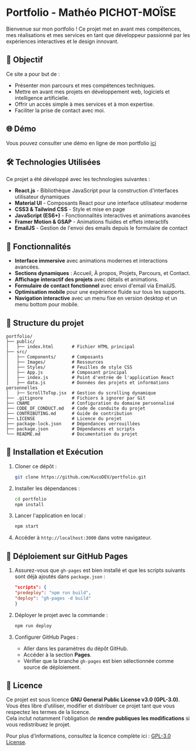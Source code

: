 # Portfolio - Mathéo PICHOT-MOÏSE

Bienvenue sur mon portfolio ! Ce projet met en avant mes compétences, mes réalisations et mes services en tant que développeur passionné par les expériences interactives et le design innovant.

## 🎯 Objectif

Ce site a pour but de :

- Présenter mon parcours et mes compétences techniques.
- Mettre en avant mes projets en développement web, logiciels et intelligence artificielle.
- Offrir un accès simple à mes services et à mon expertise.
- Faciliter la prise de contact avec moi.

## 🌐 Démo

Vous pouvez consulter une démo en ligne de mon portfolio [ici](https://www.matheo-pichotmoise.fr)

## 🛠 Technologies Utilisées

Ce projet a été développé avec les technologies suivantes :

- **React.js** - Bibliothèque JavaScript pour la construction d'interfaces utilisateur dynamiques
- **Material UI** - Composants React pour une interface utilisateur moderne
- **CSS3 & Tailwind CSS** - Style et mise en page
- **JavaScript (ES6+)** - Fonctionnalités interactives et animations avancées
- **Framer Motion & GSAP** - Animations fluides et effets interactifs
- **EmailJS** - Gestion de l'envoi des emails depuis le formulaire de contact

## 📌 Fonctionnalités

- **Interface immersive** avec animations modernes et interactions avancées.
- **Sections dynamiques** : Accueil, À propos, Projets, Parcours, et Contact.
- **Affichage interactif des projets** avec détails et animations.
- **Formulaire de contact fonctionnel** avec envoi d'email via EmailJS.
- **Optimisation mobile** pour une expérience fluide sur tous les supports.
- **Navigation interactive** avec un menu fixe en version desktop et un menu bottom pour mobile.

## 📂 Structure du projet

```
portfolio/
├── public/
│   ├── index.html       # Fichier HTML principal
├── src/
│   ├── Components/      # Composants
│   ├── Images/          # Ressources
│   ├── Styles/          # Feuilles de style CSS
│   ├── App.js           # Composant principal
│   ├── index.js         # Point d'entrée de l'application React
│   ├── data.js          # Données des projets et informations personnelles
│   ├── ScrollToTop.jsx  # Gestion du scrolling dynamique
├── .gitignore           # Fichiers à ignorer par Git
├── CNAME                # Configuration du domaine personnalisé
├── CODE_OF_CONDUCT.md   # Code de conduite du projet
├── CONTRIBUTING.md      # Guide de contribution
├── LICENSE              # Licence du projet
├── package-lock.json    # Dépendances verrouillées
├── package.json         # Dépendances et scripts
└── README.md            # Documentation du projet
```

## 🚀 Installation et Exécution

1. Cloner ce dépôt :
   ```bash
   git clone https://github.com/KucoDEV/portfolio.git
   ```
2. Installer les dépendances :
   ```bash
   cd portfolio
   npm install
   ```
3. Lancer l'application en local :
   ```bash
   npm start
   ```
4. Accéder à `http://localhost:3000` dans votre navigateur.

## 🚢 Déploiement sur GitHub Pages

1. Assurez-vous que `gh-pages` est bien installé et que les scripts suivants sont déjà ajoutés dans `package.json` :
   ```json
   "scripts": {
   "predeploy": "npm run build",
   "deploy": "gh-pages -d build"
   }
   ```

2. Déployer le projet avec la commande :
   ```bash
   npm run deploy
   ```

3. Configurer GitHub Pages :
   - Aller dans les paramètres du dépôt GitHub.
   - Accéder à la section **Pages**.
   - Vérifier que la branche `gh-pages` est bien sélectionnée comme source de déploiement.

## 📜 Licence

Ce projet est sous licence **GNU General Public License v3.0 (GPL-3.0)**.  
Vous êtes libre d'utiliser, modifier et distribuer ce projet tant que vous respectez les termes de la licence.  
Cela inclut notamment l'obligation de **rendre publiques les modifications** si vous redistribuez le projet.  

Pour plus d’informations, consultez la licence complète ici : [GPL-3.0 License](https://www.gnu.org/licenses/gpl-3.0.html).